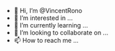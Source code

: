 - 👋 Hi, I’m @VincentRono
- 👀 I’m interested in ...
- 🌱 I’m currently learning ...
- 💞️ I’m looking to collaborate on ...
- 📫 How to reach me ...

<!---
VincentRono/VincentRono is a ✨ special ✨ repository because its `README.md` (this file) appears on your GitHub profile.
You can click the Preview link to take a look at your changes.
--->
